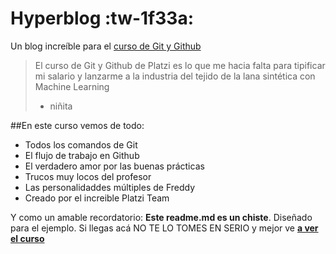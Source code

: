 # Hyperblog :tw-1f33a:
Un blog increíble para el [curso de Git y Github](https://platzi.com/clases/git-github/ "curso de Git y Github")
>El curso de Git y Github de Platzi es lo que me hacia falta para tipificar mi salario y lanzarme a la industria del tejido de la lana sintética con Machine Learning
> - niñita

##En este curso vemos de todo:
* Todos los comandos de Git
* El flujo de trabajo en Github
* El verdadero amor por las buenas prácticas
* Trucos muy locos del profesor
* Las personalidaddes múltiples de Freddy
* Creado por el increible Platzi Team

Y como un amable recordatorio: **Este readme.md es un chiste**. Diseñado para el ejemplo. Si llegas acá NO TE LO TOMES EN SERIO y mejor ve [**a ver el curso**](https://platzi.com/clases/git-github/ "a ver el curso")

